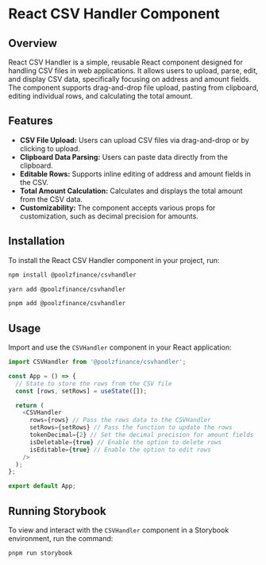 
# React CSV Handler Component

## Overview

React CSV Handler is a simple, reusable React component designed for handling CSV files in web applications. It allows users to upload, parse, edit, and display CSV data, specifically focusing on address and amount fields. The component supports drag-and-drop file upload, pasting from clipboard, editing individual rows, and calculating the total amount.

## Features

- **CSV File Upload:** Users can upload CSV files via drag-and-drop or by clicking to upload.
- **Clipboard Data Parsing:** Users can paste data directly from the clipboard.
- **Editable Rows:** Supports inline editing of address and amount fields in the CSV.
- **Total Amount Calculation:** Calculates and displays the total amount from the CSV data.
- **Customizability:** The component accepts various props for customization, such as decimal precision for amounts.

## Installation

To install the React CSV Handler component in your project, run:

```bash
npm install @poolzfinance/csvhandler
```
```bash
yarn add @poolzfinance/csvhandler
```
```bash
pnpm add @poolzfinance/csvhandler
```

## Usage

Import and use the `CSVHandler` component in your React application:

```javascript
import CSVHandler from '@poolzfinance/csvhandler';

const App = () => {
  // State to store the rows from the CSV file
  const [rows, setRows] = useState([]);

  return (
    <CSVHandler
      rows={rows} // Pass the rows data to the CSVHandler
      setRows={setRows} // Pass the function to update the rows
      tokenDecimal={2} // Set the decimal precision for amount fields
      isDeletable={true} // Enable the option to delete rows
      isEditable={true} // Enable the option to edit rows
    />
  );
};

export default App;
```

## Running Storybook

To view and interact with the `CSVHandler` component in a Storybook environment, run the command:

   ```bash
   pnpm run storybook
